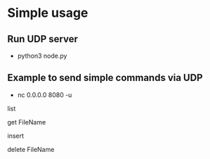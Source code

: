 # Simple usage

## Run UDP server
 - python3 node.py

## Example to send simple commands via UDP
 - nc 0.0.0.0 8080 -u

list

get FileName

insert

delete FileName
